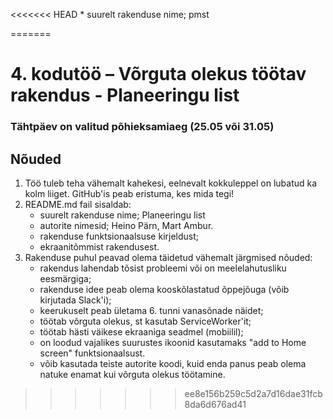 <<<<<<< HEAD
    * suurelt rakenduse nime; 
	pmst
	
=======
# 4. kodutöö – Võrguta olekus töötav rakendus - Planeeringu list

### Tähtpäev on valitud põhieksamiaeg (25.05 või 31.05)

## Nõuded

1. Töö tuleb teha vähemalt kahekesi, eelnevalt kokkuleppel on lubatud ka kolm liiget. GitHub'is peab eristuma, kes mida tegi!
1. README.md fail sisaldab:
    * suurelt rakenduse nime; 
    Planeeringu list
    * autorite nimesid;
    Heino Pärn, Mart Ambur.
    * rakenduse funktsionaalsuse kirjeldust;
    * ekraanitõmmist rakendusest.
1. Rakenduse puhul peavad olema täidetud vähemalt järgmised nõuded:
    * rakendus lahendab tõsist probleemi või on meelelahutusliku eesmärgiga; 
    * rakenduse idee peab olema kooskõlastatud õppejõuga (võib kirjutada Slack'i); 
    * keerukuselt peab ületama 6. tunni vanasõnade näidet; 
    * töötab võrguta olekus, st kasutab ServiceWorker'it;
    * töötab hästi väikese ekraaniga seadmel (mobiilil);  
    * on loodud vajalikes suurustes ikoonid kasutamaks "add to Home screen" funktsionaalsust.
    * võib kasutada teiste autorite koodi, kuid enda panus peab olema natuke enamat kui võrguta olekus töötamine. 
>>>>>>> ee8e156b259c5d2a7d16dae31fcb8da6d676ad41

